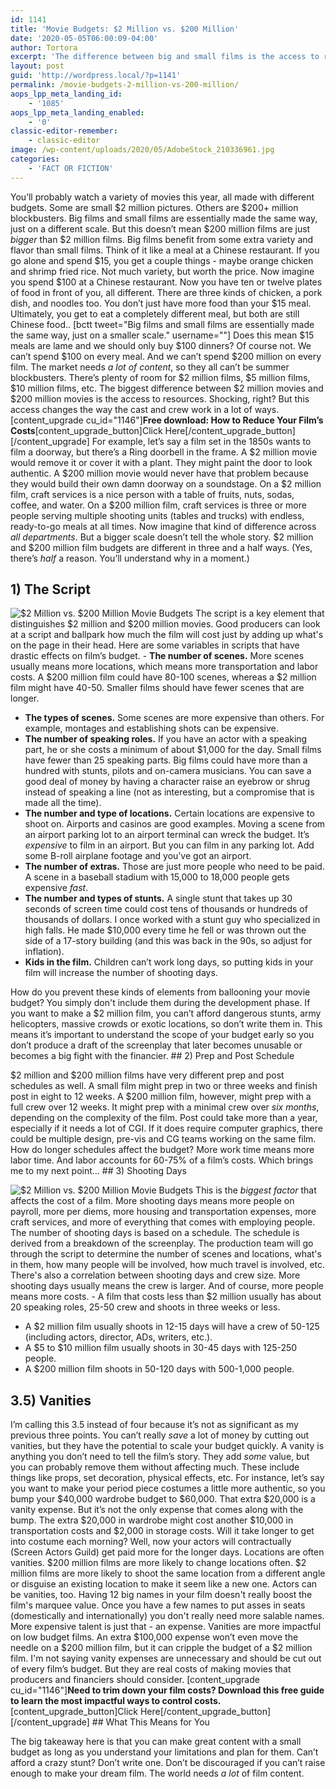 ```yaml
---
id: 1141
title: 'Movie Budgets: $2 Million vs. $200 Million'
date: '2020-05-05T06:00:09-04:00'
author: Tortora
excerpt: 'The difference between big and small films is the access to resources. $2 million and $200 million film budgets are different in three and a half ways'
layout: post
guid: 'http://wordpress.local/?p=1141'
permalink: /movie-budgets-2-million-vs-200-million/
aops_lpp_meta_landing_id:
    - '1085'
aops_lpp_meta_landing_enabled:
    - '0'
classic-editor-remember:
    - classic-editor
image: /wp-content/uploads/2020/05/AdobeStock_210336961.jpg
categories:
    - 'FACT OR FICTION'
---
```


You’ll probably watch a variety of movies this year, all made with different budgets. Some are small $2 million pictures. Others are $200+ million blockbusters. Big films and small films are essentially made the same way, just on a different scale. But this doesn’t mean $200 million films are just *bigger* than $2 million films. Big films benefit from some extra variety and flavor than small films. Think of it like a meal at a Chinese restaurant. If you go alone and spend $15, you get a couple things - maybe orange chicken and shrimp fried rice. Not much variety, but worth the price. Now imagine you spend $100 at a Chinese restaurant. Now you have ten or twelve plates of food in front of you, all different. There are three kinds of chicken, a pork dish, and noodles too. You don’t just have more food than your $15 meal. Ultimately, you get to eat a completely different meal, but both are still Chinese food.. \[bctt tweet="Big films and small films are essentially made the same way, just on a smaller scale." username=""\] Does this mean $15 meals are lame and we should only buy $100 dinners? Of course not. We can’t spend $100 on every meal. And we can’t spend $200 million on every film. The market needs *a lot of content*, so they all can’t be summer blockbusters. There’s plenty of room for $2 million films, $5 million films, $10 million films, etc. The biggest difference between $2 million movies and $200 million movies is the access to resources. Shocking, right? But this access changes the way the cast and crew work in a lot of ways. \[content\_upgrade cu\_id="1146"\]**Free download: How to Reduce Your Film’s Costs**\[content\_upgrade\_button\]Click Here\[/content\_upgrade\_button\]\[/content\_upgrade\] For example, let’s say a film set in the 1850s wants to film a doorway, but there’s a Ring doorbell in the frame. A $2 million movie would remove it or cover it with a plant. They might paint the door to look authentic. A $200 million movie would never have that problem because they would build their own damn doorway on a soundstage. On a $2 million film, craft services is a nice person with a table of fruits, nuts, sodas, coffee, and water. On a $200 million film, craft services is three or more people serving multiple shooting units (tables and trucks) with endless, ready-to-go meals at all times. Now imagine that kind of difference across *all departments*. But a bigger scale doesn’t tell the whole story. $2 million and $200 million film budgets are different in three and a half ways. (Yes, there’s *half* a reason. You’ll understand why in a moment.)

## 1) The Script

 ![$2 Million vs. $200 Million Movie Budgets](http://wordpress.local/wp-content/uploads/2020/05/AdobeStock_252840393.jpg) The script is a key element that distinguishes $2 million and $200 million movies. Good producers can look at a script and ballpark how much the film will cost just by adding up what's on the page in their head. Here are some variables in scripts that have drastic effects on film’s budget. - **The number of scenes.** More scenes usually means more locations, which means more transportation and labor costs. A $200 million film could have 80-100 scenes, whereas a $2 million film might have 40-50. Smaller films should have fewer scenes that are longer.
- **The types of scenes.** Some scenes are more expensive than others. For example, montages and establishing shots can be expensive.
- **The number of speaking roles.** If you have an actor with a speaking part, he or she costs a minimum of about $1,000 for the day. Small films have fewer than 25 speaking parts. Big films could have more than a hundred with stunts, pilots and on-camera musicians. You can save a good deal of money by having a character raise an eyebrow or shrug instead of speaking a line (not as interesting, but a compromise that is made all the time).
- **The number and type of locations.** Certain locations are expensive to shoot on. Airports and casinos are good examples. Moving a scene from an airport parking lot to an airport terminal can wreck the budget. It’s *expensive* to film in an airport. But you can film in any parking lot. Add some B-roll airplane footage and you’ve got an airport.
- **The number of extras.** Those are just more people who need to be paid. A scene in a baseball stadium with 15,000 to 18,000 people gets expensive *fast*.
- **The number and types of stunts.** A single stunt that takes up 30 seconds of screen time could cost tens of thousands or hundreds of thousands of dollars. I once worked with a stunt guy who specialized in high falls. He made $10,000 every time he fell or was thrown out the side of a 17-story building (and this was back in the 90s, so adjust for inflation).
- **Kids in the film.** Children can’t work long days, so putting kids in your film will increase the number of shooting days.
 
 How do you prevent these kinds of elements from ballooning your movie budget? You simply don't include them during the development phase. If you want to make a $2 million film, you can’t afford dangerous stunts, army helicopters, massive crowds or exotic locations, so don’t write them in. This means it’s important to understand the scope of your budget early so you don’t produce a draft of the screenplay that later becomes unusable or becomes a big fight with the financier. ## 2) Prep and Post Schedule

 $2 million and $200 million films have very different prep and post schedules as well. A small film might prep in two or three weeks and finish post in eight to 12 weeks. A $200 million film, however, might prep with a full crew over 12 weeks. It might prep with a minimal crew over *six months*, depending on the complexity of the film. Post could take more than a year, especially if it needs a lot of CGI. If it does require computer graphics, there could be multiple design, pre-vis and CG teams working on the same film. How do longer schedules affect the budget? More work time means more labor time. And labor accounts for 60-75% of a film’s costs. Which brings me to my next point... ## 3) Shooting Days

 ![$2 Million vs. $200 Million Movie Budgets](http://wordpress.local/wp-content/uploads/2020/05/AdobeStock_328156791.jpg) This is the *biggest factor* that affects the cost of a film. More shooting days means more people on payroll, more per diems, more housing and transportation expenses, more craft services, and more of everything that comes with employing people. The number of shooting days is based on a schedule. The schedule is derived from a breakdown of the screenplay. The production team will go through the script to determine the number of scenes and locations, what's in them, how many people will be involved, how much travel is involved, etc. There's also a correlation between shooting days and crew size. More shooting days usually means the crew is larger. And of course, more people means more costs. - A film that costs less than $2 million usually has about 20 speaking roles, 25-50 crew and shoots in three weeks or less.
- A $2 million film usually shoots in 12-15 days will have a crew of 50-125 (including actors, director, ADs, writers, etc.).
- A $5 to $10 million film usually shoots in 30-45 days with 125-250 people.
- A $200 million film shoots in 50-120 days with 500-1,000 people.

## 3.5) Vanities

 I’m calling this 3.5 instead of four because it’s not as significant as my previous three points. You can’t really *save* a lot of money by cutting out vanities, but they have the potential to scale your budget quickly. A vanity is anything you don’t need to tell the film’s story. They add *some* value, but you can probably remove them without affecting much. These include things like props, set decoration, physical effects, etc. For instance, let’s say you want to make your period piece costumes a little more authentic, so you bump your $40,000 wardrobe budget to $60,000. That extra $20,000 is a vanity expense. But it’s not the only expense that comes along with the bump. The extra $20,000 in wardrobe might cost another $10,000 in transportation costs and $2,000 in storage costs. Will it take longer to get into costume each morning? Well, now your actors will contractually (Screen Actors Guild) get paid more for the longer days. Locations are often vanities. $200 million films are more likely to change locations often. $2 million films are more likely to shoot the same location from a different angle or disguise an existing location to make it seem like a new one. Actors can be vanities, too. Having 12 big names in your film doesn't really boost the film's marquee value. Once you have a few names to put asses in seats (domestically and internationally) you don't really need more salable names. More expensive talent is just that - an expense. Vanities are more impactful on low budget films. An extra $100,000 expense won’t even move the needle on a $200 million film, but it can cripple the budget of a $2 million film. I'm not saying vanity expenses are unnecessary and should be cut out of every film’s budget. But they are real costs of making movies that producers and financiers should consider. \[content\_upgrade cu\_id="1146"\]**Need to trim down your film costs? Download this free guide to learn the most impactful ways to control costs.**\[content\_upgrade\_button\]Click Here\[/content\_upgrade\_button\]\[/content\_upgrade\] ## What This Means for You

 The big takeaway here is that you can make great content with a small budget as long as you understand your limitations and plan for them. Can’t afford a crazy stunt? Don’t write one. Don’t be discouraged if you can’t raise enough to make your dream film. The world needs *a lot* of film content.